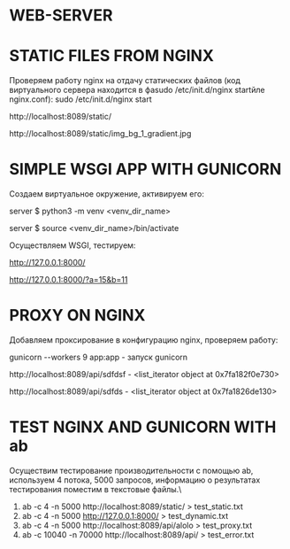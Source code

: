 # WEB-SERVER

# STATIC FILES FROM NGINX

 Проверяем работу nginx на отдачу статических файлов (код виртуального сервера находится в фаsudo /etc/init.d/nginx startйле nginx.conf):
 sudo /etc/init.d/nginx start
 
 http://localhost:8089/static/ 
 
 http://localhost:8089/static/img_bg_1_gradient.jpg
 
 # SIMPLE WSGI APP WITH GUNICORN
 
Создаем виртуальное окружение, активируем его:
 
server $ python3 -m venv <venv_dir_name>

server $ source <venv_dir_name>/bin/activate

Осуществляем WSGI, тестируем:

http://127.0.0.1:8000/

http://127.0.0.1:8000/?a=15&b=11

# PROXY ON NGINX 

Добавляем проксирование в конфигурацию nginx, проверяем работу:

gunicorn --workers 9 app:app - запуск gunicorn

http://localhost:8089/api/sdfdsf - <list_iterator object at 0x7fa182f0e730>

http://localhost:8089/api/sdfds - <list_iterator object at 0x7fa1826de130>

# TEST NGINX AND GUNICORN WITH ab

Осуществим тестирование производительности с помощью ab, используем 4 потока, 5000 запросов, информацию о результатах тестирования поместим в текстовые файлы.\
1) ab -c 4 -n 5000 http://localhost:8089/static/ > test_static.txt
2) ab -c 4 -n 5000 http://127.0.0.1:8000/ > test_dynamic.txt
3) ab -c 4 -n 5000 http://localhost:8089/api/alolo > test_proxy.txt
4) ab -c 10040 -n 70000 http://localhost:8089/api/ > test_error.txt

